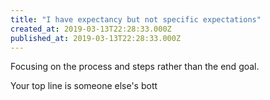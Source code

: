 ```yaml
---
title: "I have expectancy but not specific expectations"
created_at: 2019-03-13T22:28:33.000Z
published_at: 2019-03-13T22:28:33.000Z
---
```

Focusing on the process and steps rather than the end goal.

Your top line is someone else's bott
